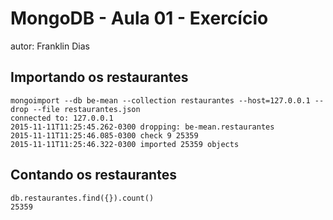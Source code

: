 # MongoDB - Aula 01 - Exercício
autor: Franklin Dias

## Importando os restaurantes

```
mongoimport --db be-mean --collection restaurantes --host=127.0.0.1 --drop --file restaurantes.json 
connected to: 127.0.0.1
2015-11-11T11:25:45.262-0300 dropping: be-mean.restaurantes
2015-11-11T11:25:46.085-0300 check 9 25359
2015-11-11T11:25:46.322-0300 imported 25359 objects
```

## Contando os restaurantes

```
db.restaurantes.find({}).count()
25359
```